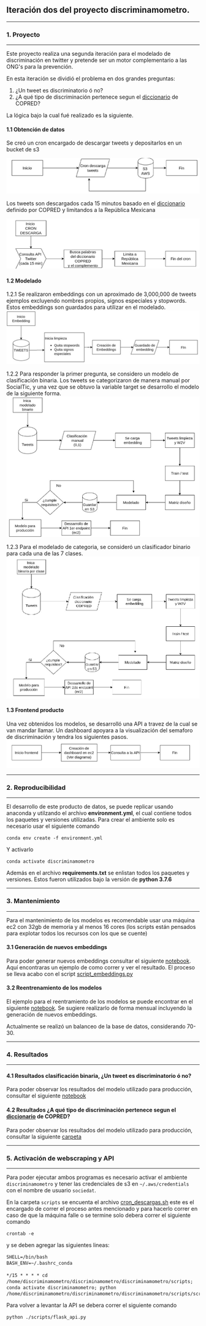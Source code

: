 ## Iteración dos del proyecto discriminamometro.

_______________

### 1. Proyecto
_______________

Este proyecto realiza una segunda iteración para el modelado de discriminación en twitter y pretende ser un motor complementario a las ONG's para la prevención.

En esta iteración se dividió el problema en dos grandes preguntas:
1. ¿Un tweet es discriminatorio ó no?
2. ¿A qué tipo de discriminación pertenece segun el [diccionario](https://camo.githubusercontent.com/4201aace5778730e3329ced0baed0e2bb3910fe0/68747470733a2f2f692e696d6775722e636f6d2f653573645161502e706e67) de COPRED?

La lógica bajo la cual fué realizado es la siguiente.

#### 1.1 Obtención de datos
Se creó un cron encargado de descargar tweets y depositarlos en un bucket de s3

![Cron](./imgs/01_cron.png)

Los tweets son descargados cada 15 minutos basado en el [diccionario](https://camo.githubusercontent.com/4201aace5778730e3329ced0baed0e2bb3910fe0/68747470733a2f2f692e696d6775722e636f6d2f653573645161502e706e67) definido por COPRED y limitandos a la República Mexicana

![Cron 2](./imgs/02_cron.png)

#### 1.2 Modelado

1.2.1 Se realizaron embeddings con un aproximado de 3,000,000 de tweets ejemplos excluyendo nombres propios, signos especiales y stopwords. Estos embeddings son guardados para utilizar en el modelado.
![Embeddings](./imgs/03_embedding.png)

1.2.2 Para responder la primer pregunta, se considero un modelo de clasificación binaria. Los tweets se categorizaron de manera manual por SocialTic, y una vez que se obtuvo la variable target se desarrollo el modelo de la siguiente forma.
![Binario discriminación](./imgs/04_disc-nodisc.png)

1.2.3 Para el modelado de categoria, se consideró un clasificador binario para cada una de las 7 clases.
![Clases](./imgs/05_binario_clases.png)

#### 1.3 Frontend producto

Una vez obtenidos los modelos, se desarrolló una API a travez de la cual se van mandar llamar. Un dashboard apoyara a la visualización del semaforo de discriminación y tendra los siguientes pasos.
![Front](./imgs/06_frontend.png)
_______________

### 2. Reproducibilidad
_______________

El desarrollo de este producto de datos, se puede replicar usando anaconda y utilzando el archivo **environment.yml**, el cual contiene todos los paquetes y versiones utilizadas. Para crear el ambiente solo es necesario usar el siguiente comando

```
conda env create -f environment.yml
```
Y activarlo
```
conda activate discriminamometro
```

Además en el archivo **requirements.txt** se enlistan todos los paquetes y versiones. Estos fueron utilizados bajo la versión de **python 3.7.6**


_______________

### 3. Mantenimiento
_______________

Para el mantenimiento de los modelos es recomendable usar una máquina ec2 con 32gb de memoria y al menos 16 cores (los scripts están pensados para explotar todos los recursos con los que se cuente)

#### 3.1 Generación de nuevos embeddings

Para poder generar nuevos embeddings consultar el siguiente [notebook](https://github.com/sociedat/discriminamometro/blob/master/discriminamometro/scripts/Arquitectura_Modulos.ipynb). Aquí encontraras un ejemplo de como correr y ver el resultado. El proceso se lleva acabo con el script [script_embeddings.py](https://github.com/sociedat/discriminamometro/blob/master/discriminamometro/scripts/script_embeddings.py)

#### 3.2 Reentrenamiento de los modelos

El ejemplo para el reentramiento de los modelos se puede encontrar en el siguiente [notebook](https://github.com/sociedat/discriminamometro/blob/master/discriminamometro/scripts/Arquitectura_Modulos.ipynb). Se sugiere realizarlo de forma mensual incluyendo la generación de nuevos embeddings.

Actualmente se realizó un balanceo de la base de datos, considerando 70-30.
_______________

### 4. Resultados
_______________

#### 4.1 Resultados clasificación binaria, ¿Un tweet es discriminatorio ó no?

Para poder observar los resultados del modelo utilizado para producción, consultar el siguiente [notebook](https://github.com/sociedat/discriminamometro/blob/master/discriminamometro/scripts/04-5_modelado_discriminacion_binaria-aumento_datos.ipynb)

#### 4.2 Resultados ¿A qué tipo de discriminación pertenece segun el [diccionario](https://camo.githubusercontent.com/4201aace5778730e3329ced0baed0e2bb3910fe0/68747470733a2f2f692e696d6775722e636f6d2f653573645161502e706e67) de COPRED?

Para poder observar los resultados del modelo utilizado para producción, consultar la siguiente [carpeta](https://github.com/sociedat/discriminamometro/tree/master/discriminamometro/scripts/test_modelo_categoria)

_______________

### 5. Activación de webscraping y API
_______________

Para poder ejecutar ambos programas es necesario activar el ambiente `discriminamometro` y tener las credenciales de s3 en `~/.aws/credentials` con el nombre de usuario `sociedat`.

En la carpeta `scripts` se encuenta el archivo [cron_descargas.sh](https://github.com/sociedat/discriminamometro/blob/master/discriminamometro/scripts/cron_descargas.sh) este es el encargado de correr el proceso antes mencionado y para hacerlo correr en caso de que la máquina falle o se termine solo debera correr el siguiente comando

```
crontab -e
```

y se deben agregar las siguientes lineas:

```
SHELL=/bin/bash
BASH_ENV=~/.bashrc_conda

*/15 * * * * cd /home/discriminamometro/discriminamometro/discriminamometro/scripts; conda activate discriminamometro; python /home/discriminamometro/discriminamometro/discriminamometro/scripts/script_descarga_tweets.py
```

Para volver a levantar la API se debera correr el siguiente comando

```
python ./scripts/flask_api.py
```
